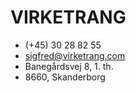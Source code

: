 # VIRKETRANG

-   (+45) 30 28 82 55
-   <sigfred@virketrang.com>
-   Banegårdsvej 8, 1. th.
-   8660, Skanderborg
